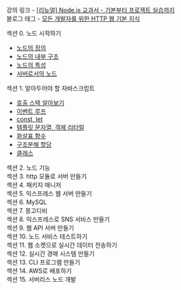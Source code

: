 강의 링크 - [\[리뉴얼\] Node.js 교과서 - 기본부터 프로젝트 실습까지
](https://www.inflearn.com/course/%EB%85%B8%EB%93%9C-%EA%B5%90%EA%B3%BC%EC%84%9C#)  
블로그 태그 - [모든 개발자를 위한 HTTP 웹 기본 지식](https://prunier.tistory.com/category/%EC%B1%85%2C%20%EA%B0%95%EC%9D%98%20%EC%A0%95%EB%A6%AC/NodeJS%20-%20Node.js%20%EA%B5%90%EA%B3%BC%EC%84%9C%20-%20%EA%B8%B0%EB%B3%B8%EB%B6%80%ED%84%B0%20%ED%94%84%EB%A1%9C%EC%A0%9D%ED%8A%B8%20%EC%8B%A4%EC%8A%B5%EA%B9%8C%EC%A7%80)


섹션 0. 노드 시작하기  
- [노드의 정의](https://prunier.tistory.com/118)  
- [노드의 내부 구조](https://prunier.tistory.com/120)  
- [노드의 특성](https://prunier.tistory.com/121)  
- [서버로서의 노드](https://prunier.tistory.com/122)  
  
섹션 1. 알아두어야 할 자바스크립트  
- [호출 스택 알아보기](https://prunier.tistory.com/123)
- [이벤트 루프](https://prunier.tistory.com/124)
- [const, let](https://prunier.tistory.com/125)
- [템플릿 문자열, 객체 리터럴](https://prunier.tistory.com/126)
- [화살표 함수](https://prunier.tistory.com/127)
- [구조분해 할당](https://prunier.tistory.com/128)
- [클래스](https://prunier.tistory.com/129)

섹션 2. 노드 기능  
섹션 3. http 모듈로 서버 만들기  
섹션 4. 패키지 매니저  
섹션 5. 익스프레스 웹 서버 만들기  
섹션 6. MySQL  
섹션 7. 몽고디비  
섹션 8. 익스프레스로 SNS 서비스 만들기  
섹션 9. 웹 API 서버 만들기  
섹션 10. 노드 서비스 테스트하기  
섹션 11. 웹 소켓으로 실시간 데이터 전송하기  
섹션 12. 실시간 경매 시스템 만들기  
섹션 13. CLI 프로그램 만들기  
섹션 14. AWS로 배포하기  
섹션 15. 서버리스 노드 개발  
